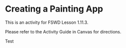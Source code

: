 # Creating a Painting App

This is an activity for FSWD Lesson 1.11.3.

Please refer to the Activity Guide in Canvas for directions.

Test
